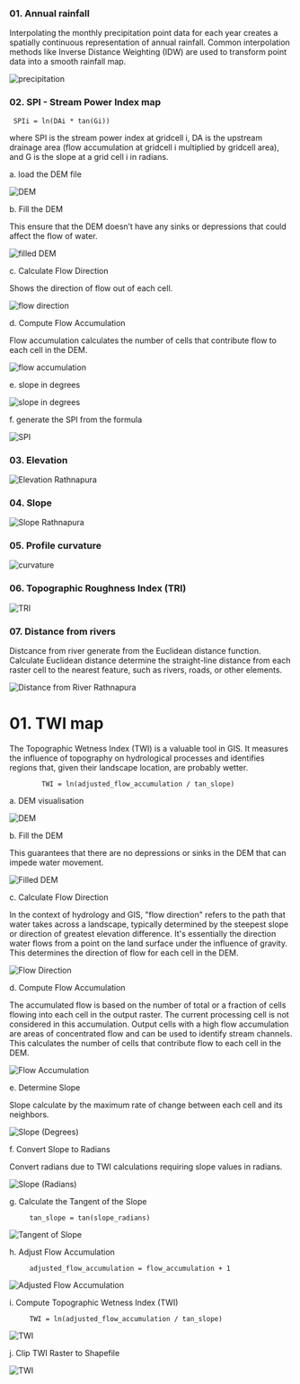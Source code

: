 
<h3> 01. Annual rainfall </h3>

Interpolating the monthly precipitation point data for each year creates a spatially continuous representation of annual rainfall. Common interpolation methods like Inverse Distance Weighting (IDW) are used to transform point data into a smooth rainfall map.

![precipitation](https://github.com/user-attachments/assets/fdc135d5-5060-46fb-abb3-47c8bbf8b7c3)


<h3> 02. SPI - Stream Power Index map </h3>

     SPIi = ln(DAi * tan(Gi)) 

where SPI is the stream power index at gridcell i, DA is the upstream drainage area (flow accumulation at gridcell i multiplied by gridcell area), and G is the slope at a grid cell i in radians.

a. load the DEM file

![DEM](https://github.com/user-attachments/assets/86a51e2b-2b85-4140-8a25-f697a03d9e22)

b. Fill the DEM

This ensure that the DEM doesn’t have any sinks or depressions that could affect the flow of water.

![filled DEM](https://github.com/user-attachments/assets/ec7ba91c-401a-41dd-b9bc-6adb41f52ebe)

c. Calculate Flow Direction

Shows the direction of flow out of each cell. 

![flow direction](https://github.com/user-attachments/assets/17bd1498-b4b6-494b-9e41-4047bf330811)

d. Compute Flow Accumulation

Flow accumulation calculates the number of cells that contribute flow to each cell in the DEM.

![flow accumulation](https://github.com/user-attachments/assets/6ee5f5eb-b269-4736-a1df-3d14238d1bb6)

e. slope in degrees

![slope in degrees](https://github.com/user-attachments/assets/82a449e8-97d1-4fd3-96cf-2b36a2f30287)

f. generate the SPI from the formula

![SPI](https://github.com/user-attachments/assets/30fc3dc8-1201-4b7f-bb5d-6b51e9b04d4d)


<h3> 03. Elevation </h3>

![Elevation Rathnapura](https://github.com/user-attachments/assets/0c187e15-d99d-4606-b0ef-67a17b848604)


<h3> 04. Slope </h3>

![Slope Rathnapura](https://github.com/user-attachments/assets/26826a26-294c-48a2-87ae-6f426dfd0f67)


<h3> 05. Profile curvature </h3>

![curvature](https://github.com/user-attachments/assets/e3f84313-f257-4b9c-90f5-1083738ee558)


<h3> 06. Topographic Roughness Index (TRI)  </h3>

![TRI](https://github.com/user-attachments/assets/7072ce11-9885-4197-b7bd-b86227b3f411)


<h3> 07. Distance from rivers  </h3>

Distcance from river generate from the Euclidean distance function. Calculate Euclidean distance determine the straight-line distance from each raster cell to the nearest feature, such as rivers, roads, or other elements.

![Distance from River Rathnapura](https://github.com/user-attachments/assets/9eca81ed-0daf-4013-9961-b11792f0825a)











<h1> 01. TWI map </h1>

The Topographic Wetness Index (TWI) is a valuable tool in GIS. It measures the influence of topography on hydrological processes and identifies regions that, given their landscape location, are probably wetter. 
            
            TWI = ln(adjusted_flow_accumulation / tan_slope)

a. DEM visualisation

![DEM](https://github.com/user-attachments/assets/1061200f-0376-4ee2-bb9f-de3b8bc5bcac)

b. Fill the DEM

This guarantees that there are no depressions or sinks in the DEM that can impede water movement.

![Filled DEM](https://github.com/user-attachments/assets/c29481c6-f563-438d-b6fe-bc0e2c1e8cac)

c. Calculate Flow Direction

In the context of hydrology and GIS, "flow direction" refers to the path that water takes across a landscape, typically determined by the steepest slope or direction of greatest elevation difference. It's essentially the direction water flows from a point on the land surface under the influence of gravity. This determines the direction of flow for each cell in the DEM.

![Flow Direction](https://github.com/user-attachments/assets/e192b0d1-53e6-4c0b-bc29-1aef5ad46f9b)

d. Compute Flow Accumulation

The accumulated flow is based on the number of total or a fraction of cells flowing into each cell in the output raster. The current processing cell is not considered in this accumulation. Output cells with a high flow accumulation are areas of concentrated flow and can be used to identify stream channels. This calculates the number of cells that contribute flow to each cell in the DEM.

![Flow Accumulation](https://github.com/user-attachments/assets/b82b3a4c-283a-46cf-ba5c-eb6178ffe9df)

e. Determine Slope

Slope calculate by the maximum rate of change between each cell and its neighbors.

![Slope (Degrees)](https://github.com/user-attachments/assets/7ad2793c-016d-41cc-ba58-1a9847eda5b2)

f. Convert Slope to Radians

Convert radians due to TWI calculations requiring slope values in radians.

![Slope (Radians)](https://github.com/user-attachments/assets/14a71e50-bf46-41f2-a523-2a5ca8a8519e)

g. Calculate the Tangent of the Slope

         tan_slope = tan(slope_radians)

![Tangent of Slope](https://github.com/user-attachments/assets/8286e2a1-efa1-4023-bf3b-446455ed02cc)

h. Adjust Flow Accumulation

         adjusted_flow_accumulation = flow_accumulation + 1

![Adjusted Flow Accumulation](https://github.com/user-attachments/assets/64104995-a88d-4ed4-912f-d72aa57685b9)

i. Compute Topographic Wetness Index (TWI)

         TWI = ln(adjusted_flow_accumulation / tan_slope)

![TWI](https://github.com/user-attachments/assets/4dc0e0b0-dd6a-4707-9b26-662d62c24498)

j. Clip TWI Raster to Shapefile

![TWI](https://github.com/user-attachments/assets/4c0ea690-6a90-4507-834b-4960ab7af3aa)






